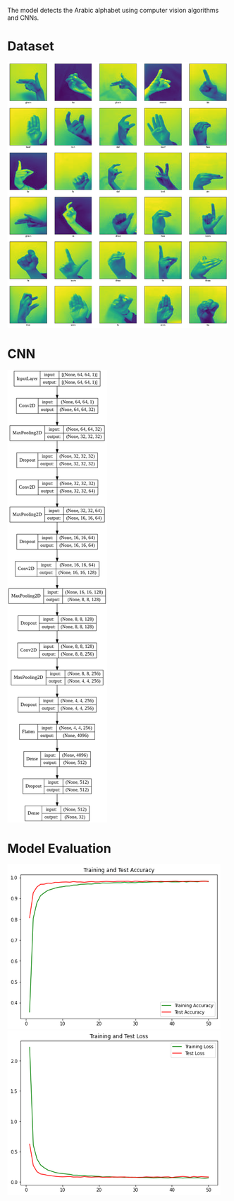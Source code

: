 The model detects the Arabic alphabet using computer vision algorithms and CNNs.

# Dataset
<img src="Images/dataset.png" width="500px" />

# CNN
<img src="Images/CNN.png" />

# Model Evaluation
<img src="Images/Accuracy.png" />
<img src="Images/Loss.png" />
